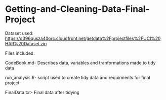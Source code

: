 # Getting-and-Cleaning-Data-Final-Project
Dataset used: https://d396qusza40orc.cloudfront.net/getdata%2Fprojectfiles%2FUCI%20HAR%20Dataset.zip

Files included:

CodeBook.md- Describes data, variables and tranformations made to tidy data

run_analysis.R- script used to create tidy data and requirments for final project

FinalData.txt- Final data after tidying
